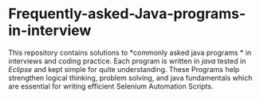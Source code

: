 # Frequently-asked-Java-programs-in-interview
This repository contains solutions to *commonly asked java programs * in interviews and coding practice.
Each program is written in *java* tested in *Eclipse* and kept simple for quite understanding.
These Programs help strengthen logical thinking, problem solving, and java fundamentals which are essential for writing efficient Selenium Automation Scripts.
